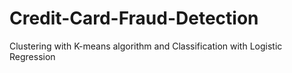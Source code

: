 # Credit-Card-Fraud-Detection

Clustering with K-means algorithm and Classification with Logistic Regression

